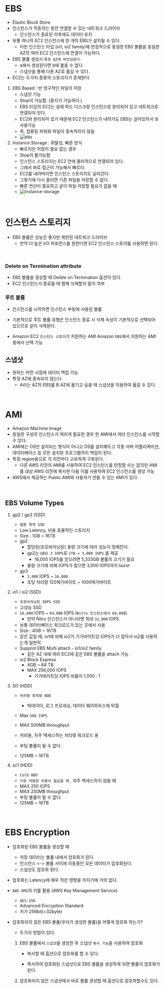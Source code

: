 # EBS

- Elastic Block Store
- 인스턴스가 작동하는 동안 연결할 수 있는 네트워크 드라이브
    - 인스턴스가 종료된 이후에도 데이터 유지
- 보통 하나의 EC2 인스턴스에 한 개의 EBS가 설치될 수 있다.
    - 다만 인스턴스 타입 (io1, io2 family)에 한정적으로 동일한 EBS 볼륨을 동일한 AZ의 여러 EC2 인스턴스에 연결이 가능하다.
- EBS 볼륨 생성시 `특정 AZ에 바인딩된다.`
    - a에서 생성된다면 b에 붙을 수 없다.
    - 스냅샷을 통해 다른 AZ로 옮길 수 있다.
- EC2는 두가지 종류의 스토리지가 존재한다.

1. EBS Based : 반 영구적인 파일의 저장
    - 스냅샷 기능
    - Stop이 가능함. (중지가 가능하다.)
    - EBS 타입의 EC2는 실제 하드 디스크랑 인스턴스랑 분리되어 있고 네트워크로 연결되어 잇다.
    - EC2와 분리되어 있기 때문에 EC2 인스턴스가 내려가도 EBS는 살아있어서 또 사용가능
    - 즉, 컴퓨팅 파워와 파일이 종속적이지 않음
    - ![ebs](./img/ebs.png)
2. Instance Storage : 휘발성, 빠른 방식
    - 빠르지만 저장이 필요 없는 경우
    - Stop이 불가능함
    - 인스턴스 스토리지는 EC2 안에 물리적으로 연결되어 있다.
    - 그래서 바로 접근이 가능해서 빠르다.
    - EC2를 내려버리면 인스턴스 스토리지도 날라간다.
    - 그렇기에 다시 올리면 기존 파일을 저장할 수 없다.
    - 빠른 연산이 필요하고 굳이 파일 저장할 필요가 없을 때
    - ![instance-storage](./img/instance-storage.png)
 
<br>

# 인스턴스 스토리지

- EBS 볼륨은 성능은 좋지만 제한된 네트워크 드라이브
    - 만약 더 높은 I/O 퍼포먼스를 원한다면 EC2 인스턴스 스토어를 사용하면 된다.



<br>



### Delete on Termination attribute

- EBS 볼륨을 생성할 때 Delete on Termination 옵션이 있다.
- EC2 인스턴스가 종료될 때 함께 삭제할지 말지 여부



### 루트 볼륨

- 인스턴스를 시작하면 인스턴스 부팅에 사용된 볼륨
- 기본적으로 루트 볼륨 유형은 인스턴스 종료 시 삭제 속성이 기본적으로 선택되어 있으므로 같이 삭제된다.

- Amazon EC2 `인스턴스 스토어`가 지원하는 AMI Amazon `EBS`에서 지원하는 AMI 중에서 선택 가능



## 스냅샷

- 원하는 어떤 시점에 데이터 백업 가능
- 특정 AZ에 종속되지 않는다.
    - A라는 AZ의 EBS를 B AZ에 옮기고 싶을 때 스냅샷을 이용하여 옮길 수 있다.



<br>



# AMI

- Amazon Machine Image
- 동일한 구성의 인스턴스가 여러개 필요한 경우 한 AMI에서 여러 인스턴스를 시작할 수 있다.
- AMI에는 OS만 설치되는 형식이 아니고 OS를 설치해두고 각종 서버 어플리케이션, 데이터베이스 등 모든 설치된 프로그램까지 백업이 된다.
- 특정 region용으로 각 리전마다 고유하게 구축된다.
    - 다른 AWS 리전의 AMI를 사용하여 EC2 인스턴스를 런칭할 수는 없지만 AMI를 대상 AWS 리전에 복사한 다음 이를 사용하여 EC2 인스턴스를 생성 가능
- AWS에서 제공하는 Public AMI와 사용자가 만들 수 있는 AMI가 있다.



<br>



## EBS Volume Types

1. gp2 / gp3 (SSD)
    - `범용 목적 SSD`
    - Low Latency, 비용 효율적인 스토리지
    - Size : 1GB ~ 16TB
    - gp2
        - 할당된(프로비저닝된) 용량 크기에 따라 성능이 정해진다.
        - gp2는 `GB당 3 IOPS`로 `1TB = 3,000 IOPS` 를 제공
            - 16,000 IOPS를 얻으려면 5,333GB 볼륨의 크기가 필요
        - 용량 크기에 비해 IOPS가 많으면 3,000 IOPS까지 burst
    - gp3
        - `3,000` IOPS ~ `16,000`
        - 초당 처리량 125메가바이트 ~ 1000메가바이트

2. io1 / io2 (SSD)
    - `프로비저닝된 IOPS SSD`
    - 고성능 SSD
    - `16,000` IOPS ~ `64,000` IOPS (`Nitro 인스턴스에서 64,000`)
        - 만약 Nitro 인스턴스가 아니라면 최대 `32,000` IOPS
    - 보통 데이터베이스 워크로드가 있는 곳에서 사용
    - Size : 4GB ~ 16TB
    - 같은 값일 때, io1에 비해 io2가 기가바이트당 IOPS가 더 많아서 io2를 사용하는게 일반적
    - Supprot EBS Multi attach - io1/io2 family
        - 같은 AZ 내에 여러 EC2에 같은 EBS 볼륨을 attach 가능
    - io2 Block Express
        - 4GB ~ 64 TB
        - MAX 256,000 IOPS
            - 기가바이트당 IOPS 비율이 1,000 : 1

4. St1 (HDD)

    - `처리량 최적화 HDD`
        - 빅데이터, 로그 프로세싱, 데이터 웨어하우스에 탁월
    - Max `500 IOPS`
    - MAX 500MB throughput

    - 저비용, 자주 엑세스하는 처리량 워크로드 용
    - 부팅 볼륨이 될 수 없다.
    - 125MB ~ 16TB

5. sc1 (HDD)
    - `Cold HDD`
    - `가장 저렴한 비용이 필요할 때` , 자주 엑세스하지 않을 때
    - MAX 250 IOPS
    - MAX 250MB throughput
    - 부팅 볼륨이 될 수 없다.
    - 125MB ~ 16TB



<br>



# EBS Encryption

- 암호화된 EBS 볼륨을 생성할 때

    - 저장 데이터는 볼륨 내에서 암호화가 된다.
    - 인스턴스 <-> 볼륨 사이에 이동중인 모든 데이터가 암호화된다.
    - 스냅샷도 암호화 된다.

- 암호화는 Latency에 매우 적은 영향을 끼치기에 거의 없다.

- `AWS KMS`의 키를 활용 (AWS Key Management Service)

    - `AES-256`
    - Advanced Encryption Standard
    - 키가 256bit(=32byte)

- 암호화되지 않은 EBS 볼륨(우리가 생성한 볼륨)을 어떻게 암호화 하는가?

    - 두가지 방법이 있다.

    1. EBS 볼륨에서 `스냅샷`을 생성한 후 스냅샷 `복사 기능`을 사용하여 암호화

        - 복사할 때 옵션으로 암호화를 할 수 있다.

        - 복사하여 암호화된 스냅샷으로 EBS 볼륨을 생성하게 되면 볼륨이 암호화가 된다.

    2. 암호화되지 않은 스냅샷에서 바로 볼륨 생성할 때 옵션으로 암호화할수도 있다.